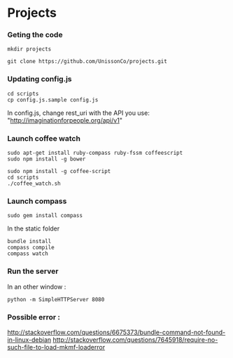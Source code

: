 Projects
========

### Geting the code 
    mkdir projects
    
    git clone https://github.com/UnissonCo/projects.git

### Updating config.js

    cd scripts
    cp config.js.sample config.js
    
  In config.js, change rest_uri with the API you use: "http://imaginationforpeople.org/api/v1"

### Launch coffee watch

    sudo apt-get install ruby-compass ruby-fssm coffeescript
    sudo npm install -g bower

    sudo npm install -g coffee-script
    cd scripts
    ./coffee_watch.sh


### Launch compass

    sudo gem install compass

In the static folder

    bundle install
    compass compile
    compass watch

### Run the server 

In an other window :
    
    python -m SimpleHTTPServer 8080


### Possible error :
http://stackoverflow.com/questions/6675373/bundle-command-not-found-in-linux-debian
http://stackoverflow.com/questions/7645918/require-no-such-file-to-load-mkmf-loaderror
